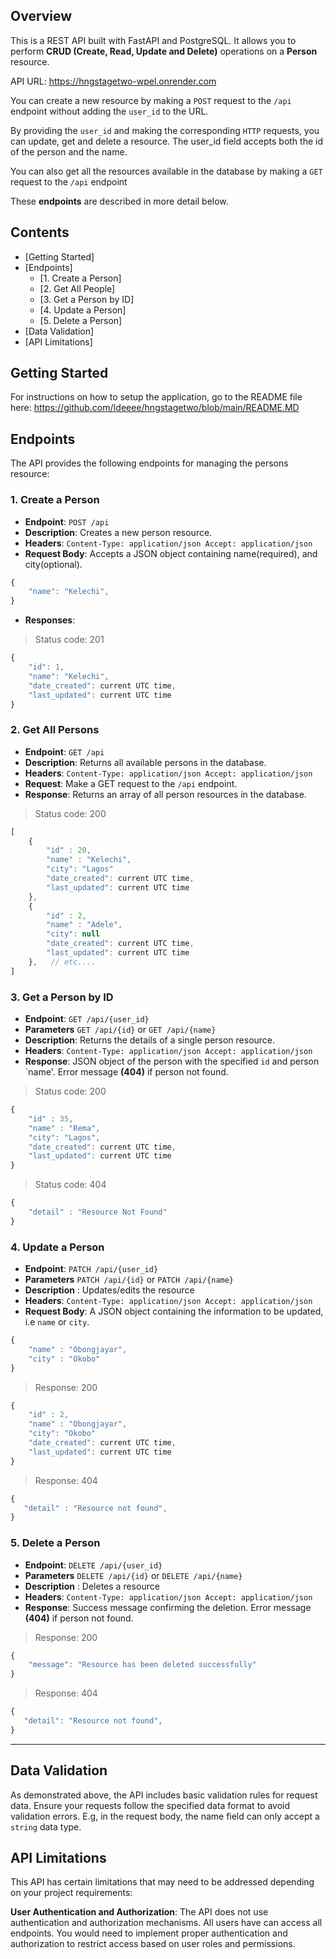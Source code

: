 ## Overview 
  
 This is a REST API built with FastAPI and PostgreSQL. It allows you to perform **CRUD (Create, Read, Update and Delete)** operations on a **Person** resource.  
  
 API URL: https://hngstagetwo-wpel.onrender.com 
  
 You can create a new resource by making a `POST` request to the `/api` endpoint without adding the `user_id` to the URL.  
  
 By providing the `user_id` and making the corresponding `HTTP` requests, you can update, get and delete a resource. The user_id field accepts both the id of the person and the name. 
  
 You can also get all the resources available in the database by making a `GET` request to the `/api` endpoint 
  
 These **endpoints** are described in more detail below. 
  
 ## Contents 
  
 - [Getting Started] 
 - [Endpoints] 
     - [1. Create a Person] 
     - [2. Get All People] 
     - [3. Get a Person by ID] 
     - [4. Update a Person] 
     - [5. Delete a Person] 
 - [Data Validation] 
 - [API Limitations] 
  
  
 ## Getting Started 
  
 For instructions on how to setup the application, go to the README file here: https://github.com/Ideeee/hngstagetwo/blob/main/README.MD 
  
 ## Endpoints 
  
 The API provides the following endpoints for managing the persons resource: 
  
 ### 1\. Create a Person 
  
 - **Endpoint**: `POST /api` 
 - **Description**: Creates a new person resource. 
 - **Headers**: `Content-Type: application/json Accept: application/json` 
 - **Request Body**: Accepts a JSON object containing name(required), and city(optional). 
  
 ```javascript 
 {   
     "name": "Kelechi", 
 } 
 ``` 
  
 - **Responses**:  
  
 >Status code: 201 
  
 ```javascript 
 {   
     "id": 1, 
     "name": "Kelechi",  
     "date_created": current UTC time, 
     "last_updated": current UTC time 
 } 
 ``` 
  
  
  
 ### 2\. Get All Persons 
  
 - **Endpoint**: `GET /api` 
 - **Description**: Returns all available persons in the database. 
 - **Headers**: `Content-Type: application/json Accept: application/json` 
 - **Request**: Make a GET request to the `/api` endpoint. 
 - **Response**: Returns an array of all person resources in the database. 
  
 >Status code: 200 
  
 ```javascript 
 [ 
     {   
         "id" : 20, 
         "name" : "Kelechi", 
         "city": "Lagos" 
         "date_created": current UTC time, 
         "last_updated": current UTC time 
     }, 
     {   
         "id" : 2, 
         "name" : "Adele", 
         "city": null 
         "date_created": current UTC time, 
         "last_updated": current UTC time 
     },   // etc.... 
 ]  
 ``` 
  
  
 ### 3\. Get a Person by ID 
  
 - **Endpoint**: `GET /api/{user_id}` 
 - **Parameters** `GET /api/{id}` or `GET /api/{name}` 
 - **Description**: Returns the details of a single person resource. 
 - **Headers**: `Content-Type: application/json Accept: application/json` 
 - **Response**: JSON object of the person with the specified `id` and person `name'. Error message **(404)** if person not found. 
  
 >Status code: 200 
  
 ```javascript 
 {   
     "id" : 35, 
     "name" : "Rema", 
     "city": "Lagos", 
     "date_created": current UTC time, 
     "last_updated": current UTC time 
 } 
 ``` 
  
 >Status code: 404 
  
 ```javascript 
 {   
     "detail" : "Resource Not Found" 
 } 
 ``` 
  
  
 ### 4\. Update a Person 
  
 - **Endpoint**: `PATCH /api/{user_id}` 
 - **Parameters** `PATCH /api/{id}` or `PATCH /api/{name}` 
 - **Description** : Updates/edits the resource 
 - **Headers**: `Content-Type: application/json Accept: application/json` 
 - **Request Body**: A JSON object containing the information to be updated, i.e `name` or `city`. 
  
 ```javascript 
 { 
     "name" : "Obongjayar", 
     "city" : "Okobo" 
 } 
 ``` 
  
 >Response: 200 
  
 ```javascript 
 { 
     "id" : 2, 
     "name" : "Obongjayar", 
     "city": "Okobo" 
     "date_created": current UTC time, 
     "last_updated": current UTC time 
 } 
 ``` 
  
 >Response: 404 
      
  ```javascript 
 {   
     "detail" : "Resource not found", 
 } 
 ``` 
  
  
 ### 5\. Delete a Person 
  
 - **Endpoint**: `DELETE /api/{user_id}` 
 - **Parameters** `DELETE /api/{id}` or `DELETE /api/{name}` 
 - **Description** : Deletes a resource 
 - **Headers**: `Content-Type: application/json Accept: application/json` 
 - **Response**: Success message confirming the deletion. Error message **(404)** if person not found.  
  
 >Response: 200 
  
 ```javascript 
 { 
     "message": "Resource has been deleted successfully" 
 } 
 ``` 
 >Response: 404 
      
  ```javascript 
 {   
     "detail": "Resource not found", 
 } 
 ``` 
 --- 
  
 ## Data Validation 
  
 As demonstrated above, the API includes basic validation rules for request data. Ensure your requests follow the specified data format to avoid validation errors. E.g, in the request body, the name field can only accept a `string` data type. 
  
  
 ## API Limitations 
  
 This API has certain limitations that may need to be addressed depending on your project requirements: 
  
 **User Authentication and Authorization**: The API does not use authentication and authorization mechanisms. All users have can access all endpoints. You would need to implement proper authentication and authorization to restrict access based on user roles and permissions.